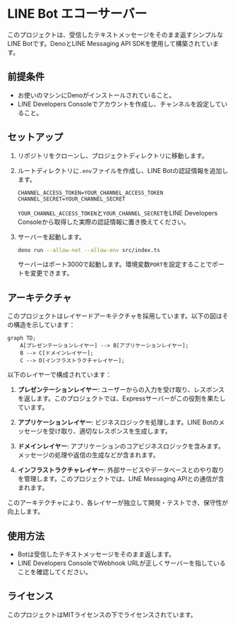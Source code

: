 # LINE Bot エコーサーバー

このプロジェクトは、受信したテキストメッセージをそのまま返すシンプルなLINE Botです。DenoとLINE Messaging API SDKを使用して構築されています。

## 前提条件

- お使いのマシンにDenoがインストールされていること。
- LINE Developers Consoleでアカウントを作成し、チャンネルを設定していること。

## セットアップ

1. リポジトリをクローンし、プロジェクトディレクトリに移動します。

2. ルートディレクトリに`.env`ファイルを作成し、LINE Botの認証情報を追加します。

   ```plaintext
   CHANNEL_ACCESS_TOKEN=YOUR_CHANNEL_ACCESS_TOKEN
   CHANNEL_SECRET=YOUR_CHANNEL_SECRET
   ```

   `YOUR_CHANNEL_ACCESS_TOKEN`と`YOUR_CHANNEL_SECRET`をLINE Developers Consoleから取得した実際の認証情報に置き換えてください。

3. サーバーを起動します。

   ```bash
   deno run --allow-net --allow-env src/index.ts
   ```

   サーバーはポート3000で起動します。環境変数`PORT`を設定することでポートを変更できます。

## アーキテクチャ

このプロジェクトはレイヤードアーキテクチャを採用しています。以下の図はその構造を示しています：

```mermaid
graph TD;
    A[プレゼンテーションレイヤー] --> B[アプリケーションレイヤー];
    B --> C[ドメインレイヤー];
    C --> D[インフラストラクチャレイヤー];
```

以下のレイヤーで構成されています：

1. **プレゼンテーションレイヤー**: ユーザーからの入力を受け取り、レスポンスを返します。このプロジェクトでは、Expressサーバーがこの役割を果たしています。

2. **アプリケーションレイヤー**: ビジネスロジックを処理します。LINE Botのメッセージを受け取り、適切なレスポンスを生成します。

3. **ドメインレイヤー**: アプリケーションのコアビジネスロジックを含みます。メッセージの処理や返信の生成などが含まれます。

4. **インフラストラクチャレイヤー**: 外部サービスやデータベースとのやり取りを管理します。このプロジェクトでは、LINE Messaging APIとの通信が含まれます。

このアーキテクチャにより、各レイヤーが独立して開発・テストでき、保守性が向上します。

## 使用方法

- Botは受信したテキストメッセージをそのまま返します。
- LINE Developers ConsoleでWebhook URLが正しくサーバーを指していることを確認してください。

## ライセンス

このプロジェクトはMITライセンスの下でライセンスされています。
